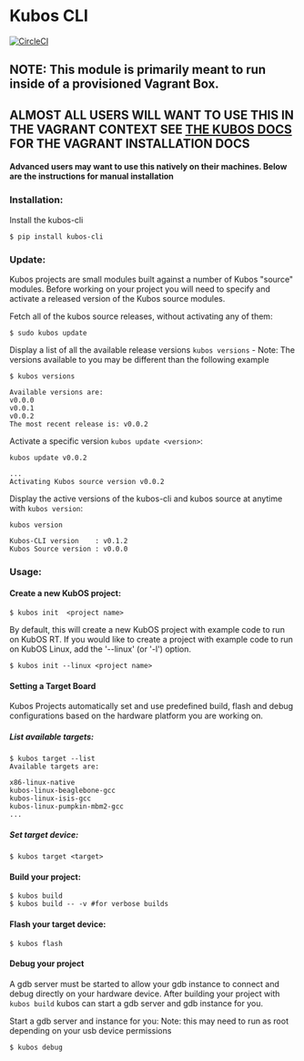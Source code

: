# Kubos CLI
[![CircleCI](https://circleci.com/gh/kubos/kubos-cli.svg?style=svg)](https://circleci.com/gh/kubos/kubos-cli)

## NOTE: This module is primarily meant to run inside of a provisioned Vagrant Box.
## ALMOST ALL USERS WILL WANT TO USE THIS IN THE VAGRANT CONTEXT SEE [THE KUBOS DOCS](http://docs.kubos.co) FOR THE VAGRANT INSTALLATION DOCS

#### Advanced users may want to use this natively on their machines. Below are the instructions for manual installation

### Installation:

Install the kubos-cli

```
$ pip install kubos-cli
```
### Update:
Kubos projects are small modules built against a number of Kubos "source" modules. Before working on your project you will
need to specify and activate a released version of the Kubos source modules.

Fetch all of the kubos source releases, without activating any of them:
```
$ sudo kubos update
```

Display a list of all the available release versions `kubos versions` - Note: The versions available to you may be different than the following example
```
$ kubos versions

Available versions are:
v0.0.0
v0.0.1
v0.0.2
The most recent release is: v0.0.2
```

Activate a specific version `kubos update <version>`:
```
kubos update v0.0.2

...
Activating Kubos source version v0.0.2
```

Display the active versions of the kubos-cli and kubos source at anytime with `kubos version`:

```
kubos version

Kubos-CLI version    : v0.1.2
Kubos Source version : v0.0.0
```


### Usage:

#### Create a new KubOS project:

```
$ kubos init  <project name>
```


By default, this will create a new KubOS project with example code to run on KubOS RT.  If you
would like to create a project with example code to run on KubOS Linux, add the '--linux' 
(or '-l') option.


```
$ kubos init --linux <project name>
```


#### Setting a Target Board
Kubos Projects automatically set and use predefined build, flash and debug configurations based on the hardware platform you are working on.

##### List available targets:

```
$ kubos target --list
Available targets are:

x86-linux-native
kubos-linux-beaglebone-gcc
kubos-linux-isis-gcc
kubos-linux-pumpkin-mbm2-gcc
...
```
##### Set target device:

```
$ kubos target <target>
```


#### Build your project:

```
$ kubos build
$ kubos build -- -v #for verbose builds
```

#### Flash your target device:

```
$ kubos flash
```

#### Debug your project

A gdb server must be started to allow your gdb instance to connect and debug directly on your hardware device.
After building your project with `kubos build` kubos can start a gdb server and gdb instance for you.

Start a gdb server and instance for you:
Note: this may need to run as root depending on your usb device permissions
```
$ kubos debug
```


